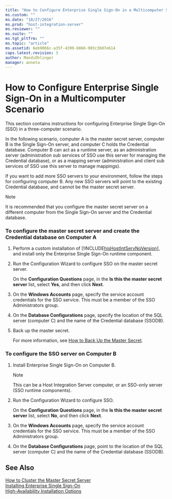 ```yaml
---
title: "How to Configure Enterprise Single Sign-On in a Multicomputer Scenario | Microsoft Docs"
ms.custom: ""
ms.date: "10/27/2016"
ms.prod: "host-integration-server"
ms.reviewer: ""
ms.suite: ""
ms.tgt_pltfrm: ""
ms.topic: "article"
ms.assetid: 6eb9066c-a35f-4399-b066-903c3b07e614
caps.latest.revision: 3
author: MandiOhlinger
manager: anneta
---
```

# How to Configure Enterprise Single Sign-On in a Multicomputer Scenario
This section contains instructions for configuring Enterprise Single Sign-On (SSO) in a three-computer scenario.  
  
 In the following scenario, computer A is the master secret server, computer B is the Single Sign-On server, and computer C holds the Credential database. Computer B can act as a runtime server, as an administration server (administration sub services of SSO use this server for managing the Credential database), or as a mapping server (administration and client sub services of SSO use this server to manage mappings).  
  
 If you want to add more SSO servers to your environment, follow the steps for configuring computer B. Any new SSO servers will point to the existing Credential database, and cannot be the master secret server.  
  
> [!NOTE]
>  It is recommended that you configure the master secret server on a different computer from the Single Sign-On server and the Credential database.  
  
### To configure the master secret server and create the Credential database on Computer A  
  
1.  Perform a custom installation of [!INCLUDE[hisHostIntServNoVersion](../esso/includes/hishostintservnoversion-md.md)], and install only the Enterprise Single Sign-On runtime component.  
  
2.  Run the Configuration Wizard to configure SSO on the master secret server.  
  
     On the **Configuration Questions** page, in the **Is this the master secret server** list, select **Yes**, and then click **Next**.  
  
3.  On the **Windows Accounts** page, specify the service account credentials for the SSO service. This must be a member of the SSO Administrators group.  
  
4.  On the **Database Configurations** page, specify the location of the SQL server (computer C) and the name of the Credential database (SSODB).  
  
5.  Back up the master secret.  
  
     For more information, see [How to Back Up the Master Secret](../esso/how-to-back-up-the-master-secret.md).  
  
### To configure the SSO server on Computer B  
  
1.  Install Enterprise Single Sign-On on Computer B.  
  
    > [!NOTE]
    >  This can be a Host Integration Server computer, or an SSO-only server (SSO runtime components).  
  
2.  Run the Configuration Wizard to configure SSO.  
  
     On the **Configuration Questions** page, in the **Is this the master secret server** list, select **No**, and then click **Next**.  
  
3.  On the **Windows Accounts** page, specify the service account credentials for the SSO service. This must be a member of the SSO Administrators group.  
  
4.  On the **Database Configurations** page, point to the location of the SQL server (computer C) and the name of the Credential database (SSODB).  
  
## See Also  
 [How to Cluster the Master Secret Server](../esso/how-to-cluster-the-master-secret-server.md)   
 [Installing Enterprise Single Sign-On](../esso/installing-enterprise-single-sign-on.md)   
 [High-Availability Installation Options](../esso/high-availability-installation-options.md)